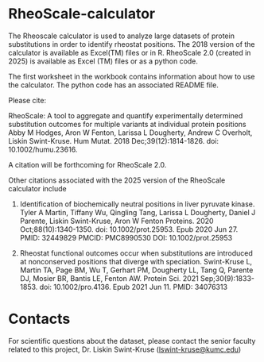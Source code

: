 # RheoScale-calculator
The Rheoscale calculator is used to analyze large datasets of protein substitutions in order to identify rheostat positions.
The 2018 version of the calculator is available as Excel(TM) files or in R. RheoScale 2.0 (created in 2025) is available as Excel (TM) files
or as a python code.

The first worksheet in the workbook contains information about how to use the calculator.  The python code has an associated README file.

Please cite:

RheoScale: A tool to aggregate and quantify experimentally determined substitution outcomes for multiple variants at individual protein positions
Abby M Hodges, Aron W Fenton, Larissa L Dougherty, Andrew C Overholt, Liskin Swint-Kruse.  Hum Mutat. 2018 Dec;39(12):1814-1826. doi: 10.1002/humu.23616. 

A citation will be forthcoming for RheoScale 2.0.

Other citations associated with the 2025 version of the RheoScale calculator include
1. Identification of biochemically neutral positions in liver pyruvate kinase. 
Tyler A Martin, Tiffany Wu, Qingling Tang, Larissa L Dougherty, Daniel J Parente, Liskin Swint-Kruse, Aron W Fenton
Proteins. 2020 Oct;88(10):1340-1350. doi: 10.1002/prot.25953. Epub 2020 Jun 27.
PMID: 32449829 PMCID: PMC8990530 DOI: 10.1002/prot.25953

2. Rheostat functional outcomes occur when substitutions are introduced at nonconserved positions that diverge with speciation.
Swint-Kruse L, Martin TA, Page BM, Wu T, Gerhart PM, Dougherty LL, Tang Q, Parente DJ, Mosier BR, Bantis LE, Fenton AW.
Protein Sci. 2021 Sep;30(9):1833-1853. doi: 10.1002/pro.4136. Epub 2021 Jun 11.  PMID: 34076313 

# Contacts
For scientific questions about the dataset, please contact the senior faculty related to this project, Dr. Liskin Swint-Kruse (lswint-kruse@kumc.edu)
